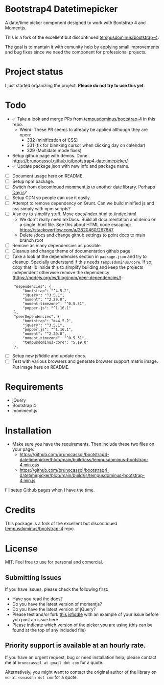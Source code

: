 # Bootstrap4 Datetimepicker

A date/time picker component designed to work with Bootstrap 4 and Momentjs.

This is a fork of the excellent but discontinued [tempusdominus/bootstrap-4](https://github.com/tempusdominus/bootstrap-4).

The goal is to mantain it with comunity help by applying small improvements and bug fixes since we need the component for professional projects.

# Project status

I just started organizing the project. **Please do not try to use this yet**.

# Todo

-  ✅ Take a look and merge PRs from [tempusdominus/bootstrap-4](https://github.com/tempusdominus/bootstrap-4) in this repo.
   -  Weird. These PR seems to already be applied although they are open:
      -  332 (minification of CSS)
      -  331 (fix for blanking cursor when clicking day on calendar)
      -  329 (Multidate mode fixes)
-  Setup github page with demos. Done: https://brunocassol.github.io/bootstrap4-datetimepicker/
-  ✅ Update package.json with new info and package name.
-  [ ] Document usage here on README.
-  [ ] Setup npm package.
-  [ ] Switch from discontinued [momment.js](https://momentjs.com/docs/#/-project-status/) to another date library. Perhaps [Day,js](https://github.com/iamkun/dayjs)?
-  [ ] Setup CDN so people can use it easily.
-  [ ] Attempt to remove dependency on Grunt. Can we build minified js and css simply with npm scripts?
-  [ ] Also try to simplify stuff. Move docs/index.html to /index.html
   -  We don't really need mkDocs. Build all documentation and demo on a single .html file. See this about HTML code escaping: https://stackoverflow.com/a/2820460/267847
   -  Delete /docs and change github settings to point docs to main branch root
-  [ ] Remove as many dependencies as possible
-  [ ] Cleanup and change theme of documentation github page.
-  [ ] Take a look at the dependencies section in `package.json` and try to cleanup. Specially understand if this needs `tempusdominus/core`. If so, copy that lib inside this to simplify building and keep the projects independent otherwise remove the dependency (https://nodejs.org/es/blog/npm/peer-dependencies/):

```
	"dependencies": {
		"bootstrap": "^4.5.2",
		"jquery": "^3.5.1",
		"moment": "^2.29.0",
		"moment-timezone": "^0.5.31",
		"popper.js": "^1.16.1"
	},
	"peerDependencies": {
		"bootstrap": ">=4.5.2",
		"jquery": "^3.5.1",
		"popper.js": "^1.16.1",
		"moment": "^2.29.0",
		"moment-timezone": "^0.5.31",
		"tempusdominus-core": "5.19.0"
	},
```

-  [ ] Setup new jsfiddle and update docs.
-  [ ] Test with various browsers and generate browser support matrix image. Put image here on README.

# Requirements

-  jQuery
-  Bootstrap 4
-  momment.js

# Installation

-  Make sure you have the requirements. Then include these two files on your page:
   -  https://github.com/brunocassol/bootstrap4-datetimepicker/blob/main/build/css/tempusdominus-bootstrap-4.min.css
   -  https://github.com/brunocassol/bootstrap4-datetimepicker/blob/main/build/js/tempusdominus-bootstrap-4.min.js

I'll setup Github pages when I have the time.

# Credits

This package is a fork of the excellent but discontinued [tempusdominus/bootstrap-4](https://github.com/tempusdominus/bootstrap-4) repo.

# License

MIT. Feel free to use for personal and comercial.

## Submitting Issues

If you have issues, please check the following first:

-  Have you read the docs?
-  Do you have the latest version of momentjs?
-  Do you have the latest version of jQuery?
-  Please test and/or fork [this jsfiddle](https://jsfiddle.net/Eonasdan/bdxss6m8/) with an example of your issue before you post an issue here.
-  Please indicate which version of the picker you are using (this can be found at the top of any included file)

## Priority support is available at an hourly rate.

If you have an urgent request, bug or need installation help, please contact me at `brunocassol at gmail dot com` for a quote.

Alternatively, you might want to contact the original author of the library on `me at eonasdan dot com` for a quote.
